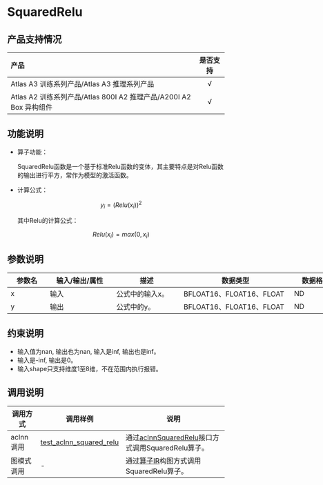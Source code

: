 # SquaredRelu

## 产品支持情况

|产品             |  是否支持  |
|:-------------------------|:----------:|
|  <term>Atlas A3 训练系列产品/Atlas A3 推理系列产品</term>   |     √    |
|  <term>Atlas A2 训练系列产品/Atlas 800I A2 推理产品/A200I A2 Box 异构组件</term>     |     √    |

## 功能说明

- 算子功能：

  SquaredRelu函数是一个基于标准Relu函数的变体，其主要特点是对Relu函数的输出进行平方，常作为模型的激活函数。

- 计算公式：

  $$
  y_i=(Relu(x_i))^2
  $$

  其中Relu的计算公式：

  $$
  Relu(x_i)=max(0,x_i)
  $$

## 参数说明

<table style="undefined;table-layout: fixed; width: 773px"><colgroup>
  <col style="width: 91px">
  <col style="width: 154px">
  <col style="width: 156px">
  <col style="width: 256px">
  <col style="width: 116px">
  </colgroup>
  <thead>
    <tr>
      <th>参数名</th>
      <th>输入/输出/属性</th>
      <th>描述</th>
      <th>数据类型</th>
      <th>数据格式</th>
    </tr></thead>
  <tbody>
    <tr>
      <td>x</td>
      <td>输入</td>
      <td>公式中的输入x。</td>
      <td>BFLOAT16、FLOAT16、FLOAT</td>
      <td>ND</td>
    </tr>
    <tr>
      <td>y</td>
      <td>输出</td>
      <td>公式中的y。</td>
      <td>BFLOAT16、FLOAT16、FLOAT</td>
      <td>ND</td>
    </tr>
  </tbody></table>

## 约束说明

- 输入值为nan, 输出也为nan, 输入是inf, 输出也是inf。
- 输入是-inf, 输出是0。
- 输入shape只支持维度1至8维，不在范围内执行报错。 

## 调用说明

| 调用方式 | 调用样例                                                                   | 说明                                                             |
|--------------|------------------------------------------------------------------------|----------------------------------------------------------------|
| aclnn调用 | [test_aclnn_squared_relu](./examples/test_aclnn_squared_relu.cpp) | 通过[aclnnSquaredRelu](./docs/aclnnSquaredRelu.md)接口方式调用SquaredRelu算子。    |
| 图模式调用 | -   | 通过[算子IR](./op_graph/squared_relu_proto.h)构图方式调用SquaredRelu算子。 |